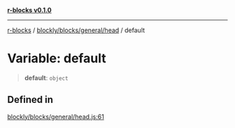 [**r-blocks v0.1.0**](../../../../../README.md)

***

[r-blocks](../../../../../modules.md) / [blockly/blocks/general/head](../README.md) / default

# Variable: default

> **default**: `object`

## Defined in

[blockly/blocks/general/head.js:61](https://github.com/DhyeyMavani2003/r-blocks/blob/3c6fd2c845ebaab7af1ba61c432e0fe34ef7f334/src/pages/modules/blockly/blocks/general/head.js#L61)
